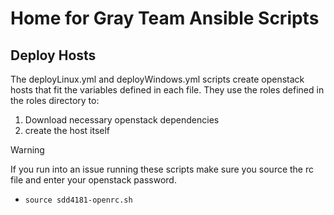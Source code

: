 # Home for Gray Team Ansible Scripts

## Deploy Hosts
The deployLinux.yml and deployWindows.yml scripts create openstack hosts that fit the variables defined in each file. They use the roles defined in the roles directory to:
1. Download necessary openstack dependencies
2. create the host itself
> [!WARNING]
> If you run into an issue running these scripts make sure you source the rc file and enter your openstack password.<br>
> -  `source sdd4181-openrc.sh`
